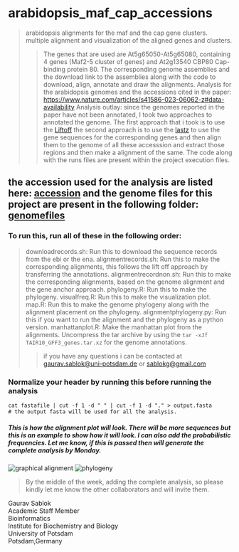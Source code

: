 # arabidopsis_maf_cap_accessions
> arabidopsis alignments for the maf and the cap gene clusters. multiple alignment and visualization of the aligned genes and clusters. 
>> The genes that are used are At5g65050-At5g65080, containing 4 genes (Maf2-5 cluster of genes) and At2g13540 CBP80 Cap-binding protein 80.
>> The corresponding genome assemblies and the download link to the assemblies along with the code to download, align, annotate and draw the alignments. 
>> Analysis for the arabidopsis genomes and the accessions cited in the paper: https://www.nature.com/articles/s41586-023-06062-z#data-availability
>> Analysis outlay: since the genomes reported in the paper have not been annotated, I took two approaches to annotated the genome.
>> The first approach that i took is to use the [Liftoff](https://github.com/sablokgaurav/Liftoff)
>> the second approach is to use the [lastz](https://github.com/lastz/lastz) to use the gene sequences for the corresponding genes and then align them to the genome of all these accesssion and extract those regions and then make a alignment of the same. The code along with the runs files are present within the project execution files.

## the accession used for the analysis are listed here: [accession](https://github.com/sablokgaurav/arabidopsis_maf_cap_accessions/blob/main/arabidopsisaccessionlinks.md) and the genome files for this project are present in the following folder: [genomefiles](https://github.com/sablokgaurav/arabidopsis_maf_cap_accessions/tree/main/arabidopsis_genome_files)

### To run this, run all of these in the following order: 
> downloadrecords.sh: Run this to download the sequence records from the ebi or the ena.
> alignmentrecords.sh: Run this to make the corresponding alignments, this follows the lift off approach by transferring the annotations.
> alignmentrecordnon.sh: Run this to make the corresponding alignments, based on the genome alignment and the gene anchor approach.
> phylogeny.R: Run this to make the phylogeny.
> visualfreq.R: Run this to make the visualization plot.
> map.R: Run this to make the genome phylogeny along with the alignment placement on the phylogeny.
> alignmentphylogeny.py: Run this if you want to run the alignment and the phylogeny as a python version.
> manhattanplot.R: Make the manhattan plot from the alignments.
> Uncompress the tar archive by using the ``` tar -xJf TAIR10_GFF3_genes.tar.xz ``` for the genome annotations.
>> if you have any questions i can be contacted at gaurav.sablok@uni-potsdam.de or sablokg@gmail.com

### Normalize your header by running this before running the analysis
```
cat fastafile | cut -f 1 -d " " | cut -f 1 -d "." > output.fasta
# the output fasta will be used for all the analysis. 
```
##### This is how the alignment plot will look. There will be more sequences but this is an example to show how it will look. I can also add the probabilistic frequencies. Let me know, if this is passed then will generate the complete analysis by Monday. 
![graphical alignment](https://github.com/sablokgaurav/arabidopsis_maf_cap_acessions_alignments/blob/main/Rplot.jpeg)
![phylogeny](https://github.com/sablokgaurav/arabidopsis_maf_cap_accessions_alignments/blob/main/phylogeny.jpeg)

> By the middle of the week, adding the complete analysis, so please kindly let me know the other collaborators and will invite them. 

Gaurav Sablok \
Academic Staff Member \
Bioinformatics \
Institute for Biochemistry and Biology \
University of Potsdam \
Potsdam,Germany 
